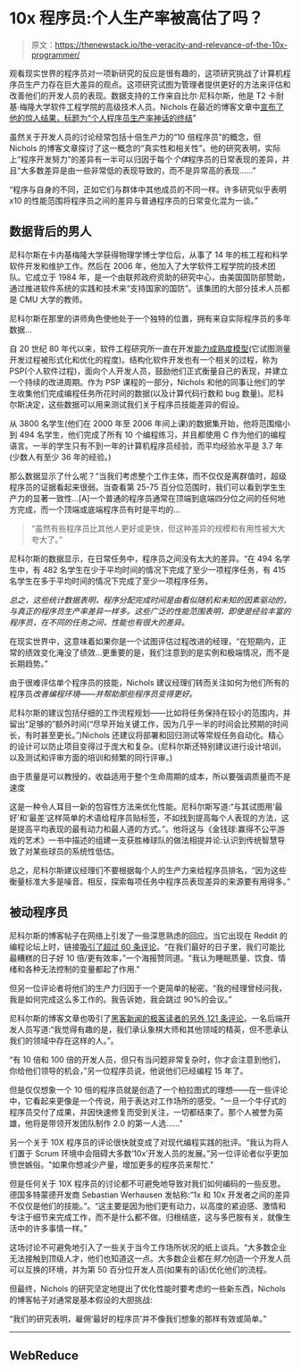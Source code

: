 # 10x 程序员:个人生产率被高估了吗？

> 原文：<https://thenewstack.io/the-veracity-and-relevance-of-the-10x-programmer/>

观看现实世界的程序员对一项新研究的反应是很有趣的，这项研究挑战了计算机程序员生产力存在巨大差异的观点。这项研究试图为管理者提供更好的方法来评估和改善他们的开发人员的表现。数据支持的工作来自比尔·尼科尔斯，他是 T2 卡耐基·梅隆大学软件工程学院的高级技术人员。Nichols 在最近的博客文章中[宣布了他的惊人结果，标题为“](https://insights.sei.cmu.edu/sei_blog/2020/01/programmer-moneyball-challenging-the-myth-of-individual-programmer-productivity.html)[个人程序员生产率神话的终结](https://doi.org/10.1109/ms.2019.2908576)”

虽然关于开发人员的讨论经常包括十倍生产力的“10 倍程序员”的概念，但 Nichols 的博客文章探讨了这一概念的“真实性和相关性”。他的研究表明，实际上“程序开发努力”的差异有一半可以归因于每个*个体*程序员的日常表现的差异，并且“大多数差异是由一些非常低的表现导致的，而不是异常高的表现……”

“程序与自身的不同，正如它们与群体中其他成员的不同一样。许多研究似乎表明 x10 的性能范围将程序员之间的差异与普通程序员的日常变化混为一谈。”

## **数据背后的男人**

尼科尔斯在卡内基梅隆大学获得物理学博士学位后，从事了 14 年的核工程和科学软件开发和维护工作。然后在 2006 年，他加入了大学软件工程学院的技术团队。它成立于 1984 年，是一个由联邦政府资助的研究中心，由美国国防部赞助，通过推进软件系统的实践和技术来“支持国家的国防”。该集团的大部分技术人员都是 CMU 大学的教师。

尼科尔斯在那里的讲师角色使他处于一个独特的位置，拥有来自实际程序员的多年数据…

自 20 世纪 80 年代以来，软件工程研究所一直在开发[能力成熟度模型](https://en.wikipedia.org/wiki/Capability_Maturity_Model)(它试图测量开发过程被形式化和优化的程度)。结构化软件开发也有一个相关的过程，称为 PSP(个人软件过程)，面向个人开发人员，鼓励他们正式衡量自己的表现，并建立一个持续的改进周期。作为 PSP 课程的一部分，Nichols 和他的同事让他们的学生收集他们完成编程任务所花时间的数据(以及计算代码行数和 bug 数量)。尼科尔斯决定，这些数据可以用来测试我们关于程序员技能差异的假设。

从 3800 名学生(他们在 2000 年至 2006 年间上课)的数据集开始，他将范围缩小到 494 名学生，他们完成了所有 10 个编程练习，并且都使用 C 作为他们的编程语言。一半的学生只有不到一年的计算机程序员经验，而平均经验水平是 3.7 年(少数人有至少 36 年的经验。)

那么数据显示了什么呢？“当我们考虑整个工作主体，而不仅仅是离群值时，超级程序员的证据看起来很弱。当查看第 25-75 百分位范围时，我们可以看到学生生产力的显著一致性…[A]一个普通的程序员通常在顶端到底端四分位之间的任何地方完成，而一个顶端或底端程序员有时是平均的…

> “虽然有些程序员比其他人更好或更快，但这种差异的规模和有用性被大大夸大了。”

尼科尔斯的数据显示，在日常任务中，程序员之间没有太大的差异。“在 494 名学生中，有 482 名学生在少于平均时间的情况下完成了至少一项程序任务，有 415 名学生在多于平均时间的情况下完成了至少一项程序任务。

*总之，这些统计数据表明，程序分配完成时间是由看似随机和未知的因素驱动的，与真正的程序员生产率差异一样多。这些广泛的性能范围表明，即使是经验丰富的程序员，在不同的任务之间，性能也有很大的差异。*

在现实世界中，这意味着如果你是一个试图评估过程改进的经理，“在短期内，正常的绩效变化淹没了绩效…更重要的是，我们注意到的是实例和极端情况，而不是长期趋势。”

由于很难评估单个程序员的技能，Nichols 建议经理们转而关注如何为他们所有的程序员*改善编程环境——并帮助那些程序员变得更好。*

尼科尔斯的建议包括仔细的工作流程规划——比如将任务保持在较小的范围内，并留出“足够的”额外时间(“尽早开始关键工作，因为几乎一半的时间会比预期的时间长，有时甚至更长。”)Nichols 还建议将部署和回归测试等常规任务自动化。精心的设计可以防止项目变得过于庞大和复杂。(尼科尔斯还特别建议进行设计培训，以及测试和评审方面的培训和频繁的同行评审。)

由于质量是可以教授的，收益适用于整个生命周期的成本，所以要强调质量而不是速度

这是一种令人耳目一新的包容性方法来优化性能。尼科尔斯写道:“与其试图用‘最好’和‘最差’这样简单的术语给程序员贴标签，不如找到提高每个人表现的方法，这是提高平均表现的最有动力和最人道的方式。”。他将这与《金钱球:赢得不公平游戏的艺术》一书中描述的组建一支获胜棒球队的做法相提并论:认识到传统智慧导致了对某些球员的系统性低估。

总之，尼科尔斯建议经理们不要根据每个人的生产力来给程序员排名，“因为这些衡量标准大多是噪音。相反，探索每项任务中程序员表现差异的来源要有用得多。”

## 被动程序员

尼科尔斯的博客帖子在网络上引发了一些深思熟虑的回应。当它出现在 Reddit 的编程论坛上时，链接[吸引了超过 60 条评论](https://www.reddit.com/r/programming/comments/ew7m9y/programmer_moneyball_challenging_the_myth_of/)。“在我们最好的日子里，我们可能比最糟糕的日子好 10 倍/更有效率，”一个海报赞同道。"我认为睡眠质量、饮食、情绪和各种无法控制的变量都起了作用."

但另一位评论者将他们的生产力归因于一个更简单的秘密。“我的经理曾经问我，我是如何完成这么多工作的。我告诉她，我会跳过 90%的会议。”

尼科尔斯的博客文章也吸引了[黑客新闻的极客读者的另外 121 条评论](https://news.ycombinator.com/item?id=22215060)。一名后端开发人员写道:“我觉得有趣的是，我们承认象棋大师和其他领域的精英，但不愿承认我们的领域中存在这样的人。”。

“有 10 倍和 100 倍的开发人员，但只有当问题非常复杂时，你才会注意到他们，你给他们领导的机会，”另一位程序员说，他说他们已经编程 15 年了。

但是仅仅想象一个 10 倍的程序员就是创造了一个柏拉图式的理想——在一些评论中，它看起来更像是一个传说，用于表达对工作场所的感受。“一旦一个牛仔式的程序员交付了成果，并因快速修复而受到关注，一切都结束了。那个人被誉为英雄，他将是带领开发团队制作 2.0 的第一人选……”

另一个关于 10X 程序员的评论很快就变成了对现代编程实践的批评。“我认为将人们置于 Scrum 环境中会阻碍大多数‘10x’开发人员的发展。”另一位评论者似乎更加愤世嫉俗。"如果你想减少产量，增加更多的程序员来帮忙."

但是任何关于 10X 程序员的讨论都不可避免地导致对我们如何编码的一些反思。德国多特蒙德开发商 Sebastian Werhausen 发帖称:“1x 和 10x 开发者之间的差异不仅仅是他们的技能。”。“这主要是因为他们更有动力，以高度的紧迫感、激情和专注于细节来完成工作，而不是什么都不做。归根结底，这与多巴胺有关，就像生活中的许多事情一样。”

这场讨论不可避免地引入了一些关于当今工作场所状况的纸上谈兵。“大多数企业无法接触到顶级人才，他们也知道这一点。大多数企业都在*努力*创造一个开发人员可以互换的环境，并为第 50 百分位开发人员(如果有的话)优化他们的流程。

但最终，Nichols 的研究坚定地提出了优化性能时要考虑的一些新东西，Nichols 的博客帖子对通常是基本假设的大胆挑战:

“我们的研究表明，雇佣‘最好的程序员’并不像我们想象的那样有效或简单。”

* * *

## WebReduce

<svg xmlns:xlink="http://www.w3.org/1999/xlink" viewBox="0 0 68 31" version="1.1"><title>Group</title> <desc>Created with Sketch.</desc></svg>